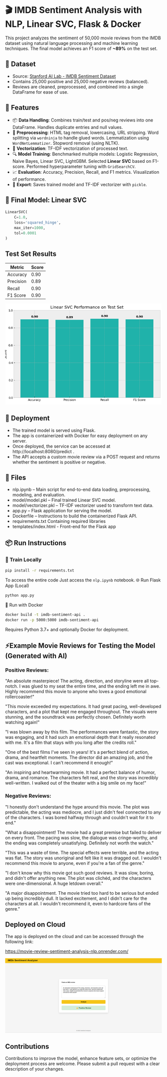 # 🎬 IMDB Sentiment Analysis with NLP, Linear SVC, Flask & Docker

This project analyzes the sentiment of 50,000 movie reviews from the IMDB dataset using natural language processing and machine learning techniques. The final model achieves an F1 score of **~89%** on the test set.

## 📂 Dataset
- Source: [Stanford AI Lab - IMDB Sentiment Dataset](https://ai.stanford.edu/~amaas/data/sentiment/)
- Contains 25,000 positive and 25,000 negative reviews (balanced).
- Reviews are cleaned, preprocessed, and combined into a single DataFrame for ease of use.

## 🧰 Features
- 📦 **Data Handling**: Combines train/test and pos/neg reviews into one DataFrame. Handles duplicate entries and null values.
- 🧹 **Preprocessing**: HTML tag removal, lowercasing, URL stripping. Word splitting via `wordninja` to handle glued words. Lemmatization using `WordNetLemmatizer`. Stopword removal (using NLTK).
- 🧠 **Vectorization**: TF-IDF vectorization of processed text.
- 🔍 **Model Training**: Benchmarked multiple models: Logistic Regression, Naive Bayes, Linear SVC, LightGBM. Selected **Linear SVC** based on F1-score. Performed hyperparameter tuning with `GridSearchCV`.
- 📈 **Evaluation**: Accuracy, Precision, Recall, and F1 metrics. Visualization of performance.
- 💾 **Export**: Saves trained model and TF-IDF vectorizer with `pickle`.

## 🧪 Final Model: Linear SVC
```python
LinearSVC(
    C=1.0,
    loss='squared_hinge',
    max_iter=1000,
    tol=0.0001
)
```

## Test Set Results
| Metric    | Score |
| --------- | ----- |
| Accuracy  | 0.90  |
| Precision | 0.89  |
| Recall    | 0.90  |
| F1 Score  | 0.90  |

![Linear SVC Final Result](https://github.com/izaanz/movie-review-sentiment-analysis-nlp/blob/main/img/Linear%20SVC%20on%20Final%20Test.png)

## 🚀 Deployment
- The trained model is served using Flask.
- The app is containerized with Docker for easy deployment on any server.
- Once deployed, the service can be accessed at http://localhost:8080/predict .
- The API accepts a custom movie review via a POST request and returns whether the sentiment is positive or negative.

## 💾 Files
- nlp.ipynb – Main script for end-to-end data loading, preprocessing, modeling, and evaluation.
- model/model.pkl – Final trained Linear SVC model.
- model/vectorizer.pkl – TF-IDF vectorizer used to transform text data.
- app.py – Flask application for serving the model.
- Dockerfile – Instructions to build the containerized Flask API.
- requirements.txt Containing required libraries
- templates/index.html - Front-end for the Flask app

## 📦 Run Instructions
### 🔧 Train Locally
```bash
pip install -r requirements.txt
```
To access the entire code
Just access the `nlp.ipynb` notebook.
🌐 Run Flask App (Local)
```bash
python app.py
```
🐳 Run with Docker
```bash
docker build -t imdb-sentiment-api .
docker run -p 5000:5000 imdb-sentiment-api
```
Requires Python 3.7+ and optionally Docker for deployment.

## ⚡Example Movie Reviews for Testing the Model (Generated with AI)
### Positive Reviews:
"An absolute masterpiece! The acting, direction, and storyline were all top-notch. I was glued to my seat the entire time, and the ending left me in awe. Highly recommend this movie to anyone who loves a good emotional rollercoaster!"

"This movie exceeded my expectations. It had great pacing, well-developed characters, and a plot that kept me engaged throughout. The visuals were stunning, and the soundtrack was perfectly chosen. Definitely worth watching again!"

"I was blown away by this film. The performances were fantastic, the story was engaging, and it had such an emotional depth that it really resonated with me. It's a film that stays with you long after the credits roll."

"One of the best films I've seen in years! It's a perfect blend of action, drama, and heartfelt moments. The director did an amazing job, and the cast was exceptional. I can't recommend it enough!"

"An inspiring and heartwarming movie. It had a perfect balance of humor, drama, and romance. The characters felt real, and the story was incredibly well-written. I walked out of the theater with a big smile on my face!"

### Negative Reviews:
"I honestly don't understand the hype around this movie. The plot was predictable, the acting was mediocre, and I just didn't feel connected to any of the characters. I was bored halfway through and couldn't wait for it to end."

"What a disappointment! The movie had a great premise but failed to deliver on every front. The pacing was slow, the dialogue was cringe-worthy, and the ending was completely unsatisfying. Definitely not worth the watch."

"This was a waste of time. The special effects were terrible, and the acting was flat. The story was unoriginal and felt like it was dragged out. I wouldn't recommend this movie to anyone, even if you're a fan of the genre."

"I don't know why this movie got such good reviews. It was slow, boring, and didn't offer anything new. The plot was clichéd, and the characters were one-dimensional. A huge letdown overall."

"A major disappointment. The movie tried too hard to be serious but ended up being incredibly dull. It lacked excitement, and I didn't care for the characters at all. I wouldn't recommend it, even to hardcore fans of the genre."

## Deployed on Cloud
The app is deployed on the cloud and can be accessed through the following link:

https://movie-review-sentiment-analysis-nlp.onrender.com/

![Cloud Deployment](https://github.com/izaanz/movie-review-sentiment-analysis-nlp/blob/main/img/Cloud%20Deployment.png)

## Contributions

Contributions to improve the model, enhance feature sets, or optimize the deployment process are welcome. Please submit a pull request with a clear description of your changes.
